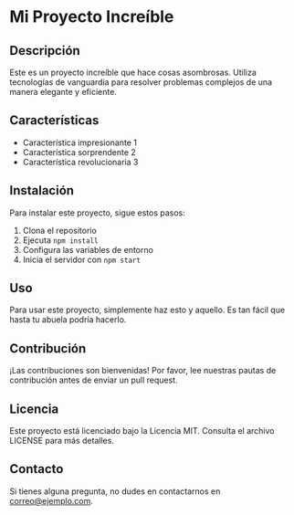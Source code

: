 # Mi Proyecto Increíble

## Descripción

Este es un proyecto increíble que hace cosas asombrosas. Utiliza tecnologías de vanguardia para resolver problemas complejos de una manera elegante y eficiente.

## Características

- Característica impresionante 1
- Característica sorprendente 2
- Característica revolucionaria 3

## Instalación

Para instalar este proyecto, sigue estos pasos:

1. Clona el repositorio
2. Ejecuta `npm install`
3. Configura las variables de entorno
4. Inicia el servidor con `npm start`

## Uso

Para usar este proyecto, simplemente haz esto y aquello. Es tan fácil que hasta tu abuela podría hacerlo.

## Contribución

¡Las contribuciones son bienvenidas! Por favor, lee nuestras pautas de contribución antes de enviar un pull request.

## Licencia

Este proyecto está licenciado bajo la Licencia MIT. Consulta el archivo LICENSE para más detalles.

## Contacto

Si tienes alguna pregunta, no dudes en contactarnos en correo@ejemplo.com.
